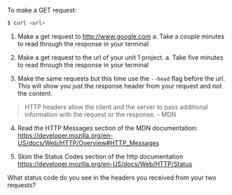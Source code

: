 To make a GET request:

```bash
$ curl <url>

```

1. Make a get request to http://www.google.com
  a. Take a couple minutes to read through the response in your terminal
2. Make a get request to the url of your unit 1 project.
  a. Take five minutes to read through the response in your terminal

3. Make the same requests but this time use the `--head` flag before the url. This will show you just the response header from your request and not the content.

> HTTP headers allow the client and the server to pass additional information with the request or the response. - MDN

4. Read the HTTP Messages section of the MDN documentation: https://developer.mozilla.org/en-US/docs/Web/HTTP/Overview#HTTP_Messages

5. Skim the Status Codes section of the http documentation
https://developer.mozilla.org/en-US/docs/Web/HTTP/Status

What status code do you see in the headers you received from your two requests?
